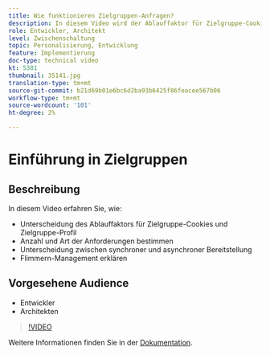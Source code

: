 ```yaml
---
title: Wie funktionieren Zielgruppen-Anfragen?
description: In diesem Video wird der Ablauffaktor für Zielgruppe-Cookies und Zielgruppe-Profil beschrieben. Erfahren Sie, wie Sie die Anzahl und die Typen von Zielgruppen-Anfragen ermitteln, zwischen synchroner und asynchroner Bereitstellung unterscheiden und wie Sie die Flackernverwaltung erklären.
role: Entwickler, Architekt
level: Zwischenschaltung
topic: Personalisierung, Entwicklung
feature: Implementierung
doc-type: technical video
kt: 5381
thumbnail: 35141.jpg
translation-type: tm+mt
source-git-commit: b21d69b01e6bc6d2ba93b6425f86feacee567b06
workflow-type: tm+mt
source-wordcount: '101'
ht-degree: 2%

---
```



# Einführung in Zielgruppen

## Beschreibung

In diesem Video erfahren Sie, wie:

* Unterscheidung des Ablauffaktors für Zielgruppe-Cookies und Zielgruppe-Profil
* Anzahl und Art der Anforderungen bestimmen
* Unterscheidung zwischen synchroner und asynchroner Bereitstellung
* Flimmern-Management erklären

## Vorgesehene Audience

* Entwickler
* Architekten

>[!VIDEO](https://video.tv.adobe.com/v/35141/?quality=12)

Weitere Informationen finden Sie in der [Dokumentation](https://docs.adobe.com/content/help/en/target/using/implement-target/implementing-target.html).
